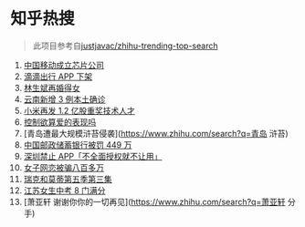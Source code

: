 # 知乎热搜

> 此项目参考自[justjavac/zhihu-trending-top-search](https://github.com/justjavac/zhihu-trending-top-search/blob/main/utils.ts)

<!-- BEGIN -->
  <!-- 最后更新时间:Tue Jul 06 2021 08:11:46 GMT+0000 (Coordinated Universal Time) -->
  1. [中国移动成立芯片公司](https://www.zhihu.com/search?q=中国移动)
1. [滴滴出行 APP 下架](https://www.zhihu.com/search?q=滴滴下架)
1. [林生斌再婚得女](https://www.zhihu.com/search?q=林生斌)
1. [云南新增 3 例本土确诊](https://www.zhihu.com/search?q=云南疫情)
1. [小米再发 1.2 亿股重奖技术人才](https://www.zhihu.com/search?q=小米)
1. [控制欲算爱的表现吗](https://www.zhihu.com/search?q=扑通扑通的心)
1. [青岛遭最大规模浒苔侵袭](https://www.zhihu.com/search?q=青岛 浒苔)
1. [中国邮政储蓄银行被罚 449 万](https://www.zhihu.com/search?q=中国邮政储蓄银行)
1. [深圳禁止 APP「不全面授权就不让用」](https://www.zhihu.com/search?q=大数据杀熟)
1. [女子网恋被骗八百多万](https://www.zhihu.com/search?q=网恋被骗)
1. [瑞克和莫蒂第五季第三集](https://www.zhihu.com/search?q=瑞克和莫蒂)
1. [江苏女生中考 8 门满分](https://www.zhihu.com/search?q=江苏中考)
1. [萧亚轩 谢谢你你的一切再见](https://www.zhihu.com/search?q=萧亚轩 分手)
  <!-- END -->
